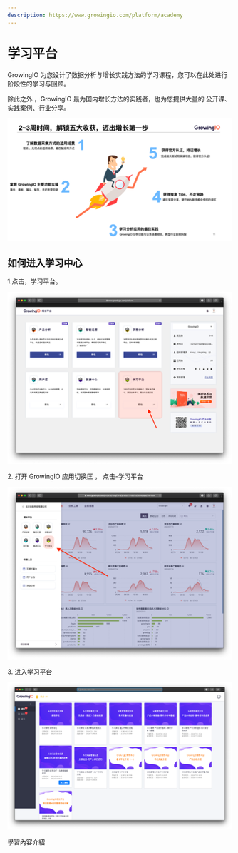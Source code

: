 ```yaml
---
description: https://www.growingio.com/platform/academy
---
```


# 学习平台

GrowingIO 为您设计了数据分析与增长实践方法的学习课程，您可以在此处进行阶段性的学习与回顾。

除此之外 ，GrowingIO 最为国内增长方法的实践者，也为您提供大量的 公开课、实践案例、行业分享。

![](../.gitbook/assets/ying-mu-jie-tu-20200716-xia-wu-5.44.20.png)



## 如何进入学习中心

1.点击，学习平台。

![](../.gitbook/assets/ying-mu-jie-tu-20200716-xia-wu-5.26.46.png)

2\. 打开 GrowingIO 应用切换匡 ， 点击-学习平台

![](../.gitbook/assets/ying-mu-jie-tu-20200716-xia-wu-5.26.56.png)

3\. 进入学习平台

![](../.gitbook/assets/ying-mu-jie-tu-20200716-xia-wu-5.48.09.png)



學習內容介紹
